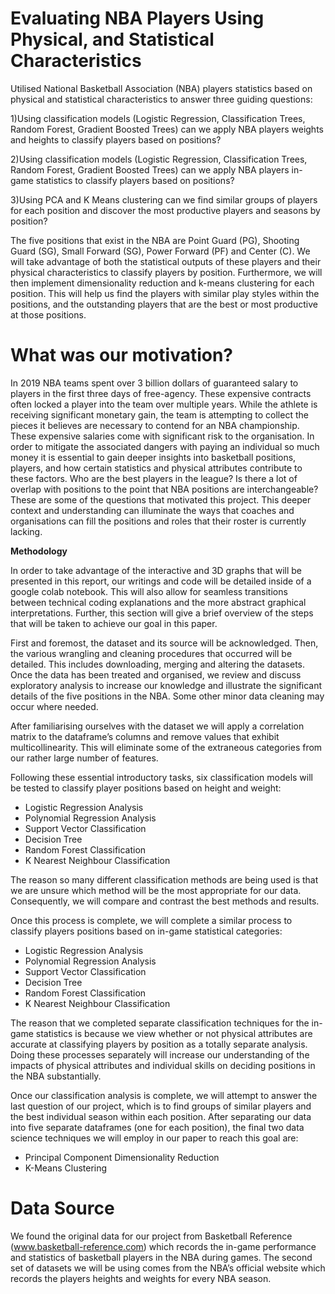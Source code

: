 # Evaluating NBA Players Using Physical, and Statistical Characteristics

Utilised National Basketball Association (NBA) players statistics based on physical and statistical characteristics to answer three guiding questions:

1)Using classification models (Logistic Regression, Classification Trees, Random Forest, Gradient Boosted Trees) can we apply NBA players weights and heights to classify players based on positions?

2)Using classification models (Logistic Regression, Classification Trees, Random Forest, Gradient Boosted Trees) can we apply NBA players in-game statistics to classify players based on positions?

3)Using PCA and K Means clustering can we find similar groups of players for each position and discover the most productive players and seasons by position?

The five positions that exist in the NBA are Point Guard (PG), Shooting Guard (SG), Small Forward (SG), Power Forward (PF) and Center (C). We will take advantage of both the statistical outputs of these players and their physical characteristics to classify players by position. Furthermore, we will then implement dimensionality reduction and k-means clustering for each position. This will help us find the players with similar play styles within the positions, and the outstanding players that are the best or most productive at those positions.

# What was our motivation?

In 2019 NBA teams spent over 3 billion dollars of guaranteed salary to players in the first three days of free-agency. These expensive contracts often locked a player into the team over multiple years. While the athlete is receiving significant monetary gain, the team is attempting to collect the pieces it believes are necessary to contend for an NBA championship. These expensive salaries come with significant risk to the organisation. In order to mitigate the associated dangers with paying an individual so much money it is essential to gain deeper insights into basketball positions, players, and how certain statistics and physical attributes contribute to these factors. Who are the best players in the league? Is there a lot of overlap with positions to the point that NBA positions are interchangeable? These are some of the questions that motivated this project. This deeper context and understanding can illuminate the ways that coaches and organisations can fill the positions and roles that their roster is currently lacking.

**Methodology**

In order to take advantage of the interactive and 3D graphs that will be presented in this report, our writings and code will be detailed inside of a google colab notebook. This will also allow for seamless transitions between technical coding explanations and the more abstract graphical interpretations. Further, this section will give a brief overview of the steps that will be taken to achieve our goal in this paper.

First and foremost, the dataset and its source will be acknowledged. Then, the various wrangling and cleaning procedures that occurred will be detailed. This includes downloading, merging and altering the datasets. Once the data has been treated and organised, we review and discuss exploratory analysis to increase our knowledge and illustrate the significant details of the five positions in the NBA. Some other minor data cleaning may occur where needed.

After familiarising ourselves with the dataset we will apply a correlation matrix to the dataframe’s columns and remove values that exhibit multicollinearity. This will eliminate some of the extraneous categories from our rather large number of features.

Following these essential introductory tasks, six classification models will be tested to classify player positions based on height and weight:

* Logistic Regression Analysis
* Polynomial Regression Analysis
* Support Vector Classification
* Decision Tree
* Random Forest Classification
* K Nearest Neighbour Classification

The reason so many different classification methods are being used is that we are unsure which method will be the most appropriate for our data. Consequently, we will compare and contrast the best methods and results.

Once this process is complete, we will complete a similar process to classify players positions based on in-game statistical categories:

* Logistic Regression Analysis
* Polynomial Regression Analysis
* Support Vector Classification
* Decision Tree
* Random Forest Classification
* K Nearest Neighbour Classification

The reason that we completed separate classification techniques for the in-game statistics is because we view whether or not physical attributes are accurate at classifying players by position as a totally separate analysis. Doing these processes separately will increase our understanding of the impacts of physical attributes and individual skills on deciding positions in the NBA substantially.

Once our classification analysis is complete, we will attempt to answer the last question of our project, which is to find groups of similar players and the best individual season within each position. After separating our data into five separate dataframes (one for each position), the final two data science techniques we will employ in our paper to reach this goal are:

* Principal Component Dimensionality Reduction
* K-Means Clustering

# Data Source

We found the original data for our project from Basketball Reference (www.basketball-reference.com) which records the in-game performance and statistics of basketball players in the NBA during games. The second set of datasets we will be using comes from the NBA’s official website which records the players heights and weights for every NBA season.
